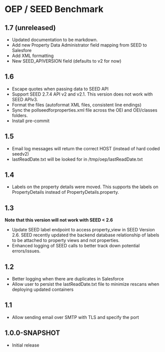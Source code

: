 # OEP / SEED Benchmark

## 1.7 (unreleased)

* Updated documentation to be markdown.
* Add new Property Data Administrator field mapping from SEED to Salesfore
* Add XML formatting
* New SEED_APIVERSION field (defaults to v2 for now)

## 1.6

* Escape quotes when passing data to SEED API
* Support SEED 2.7.4 API v2 and v2.1. This version does not work with SEED APIv3.
* Format the files (autoformat XML files, consistent line endings)
* Sync the pollseedforproperties.xml file across the OEI and OEI/classes folders.
* Install pre-commit

## 1.5

* Email log messages will return the correct HOST (instead of hard coded seedv2)
* lastReadDate.txt will be looked for in /tmp/oep/lastReadDate.txt

## 1.4

* Labels on the property details were moved. This supports the labels on PropertyDetails instead of PropertyDetails.property.

## 1.3

**Note that this version will not work with SEED < 2.6**
* Update SEED label endpoint to access property_view in SEED Version 2.6. SEED recently updated the backend database relationship of labels to be attached to property views and not properties.
* Enhanced logging of SEED calls to better track down potential errors/issues.


## 1.2

* Better logging when there are duplicates in Salesforce
* Allow user to persist the lastReadDate.txt file to minimize rescans when deploying updated containers

## 1.1

* Allow sending email over SMTP with TLS and specify the port

## 1.0.0-SNAPSHOT

* Initial release
